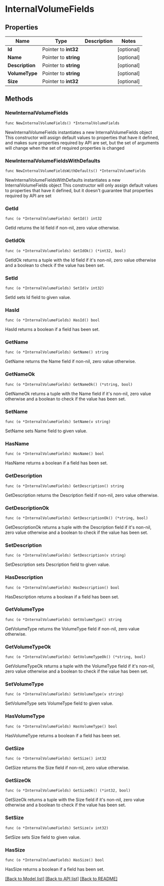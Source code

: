 # InternalVolumeFields

## Properties

Name | Type | Description | Notes
------------ | ------------- | ------------- | -------------
**Id** | Pointer to **int32** |  | [optional] 
**Name** | Pointer to **string** |  | [optional] 
**Description** | Pointer to **string** |  | [optional] 
**VolumeType** | Pointer to **string** |  | [optional] 
**Size** | Pointer to **int32** |  | [optional] 

## Methods

### NewInternalVolumeFields

`func NewInternalVolumeFields() *InternalVolumeFields`

NewInternalVolumeFields instantiates a new InternalVolumeFields object
This constructor will assign default values to properties that have it defined,
and makes sure properties required by API are set, but the set of arguments
will change when the set of required properties is changed

### NewInternalVolumeFieldsWithDefaults

`func NewInternalVolumeFieldsWithDefaults() *InternalVolumeFields`

NewInternalVolumeFieldsWithDefaults instantiates a new InternalVolumeFields object
This constructor will only assign default values to properties that have it defined,
but it doesn't guarantee that properties required by API are set

### GetId

`func (o *InternalVolumeFields) GetId() int32`

GetId returns the Id field if non-nil, zero value otherwise.

### GetIdOk

`func (o *InternalVolumeFields) GetIdOk() (*int32, bool)`

GetIdOk returns a tuple with the Id field if it's non-nil, zero value otherwise
and a boolean to check if the value has been set.

### SetId

`func (o *InternalVolumeFields) SetId(v int32)`

SetId sets Id field to given value.

### HasId

`func (o *InternalVolumeFields) HasId() bool`

HasId returns a boolean if a field has been set.

### GetName

`func (o *InternalVolumeFields) GetName() string`

GetName returns the Name field if non-nil, zero value otherwise.

### GetNameOk

`func (o *InternalVolumeFields) GetNameOk() (*string, bool)`

GetNameOk returns a tuple with the Name field if it's non-nil, zero value otherwise
and a boolean to check if the value has been set.

### SetName

`func (o *InternalVolumeFields) SetName(v string)`

SetName sets Name field to given value.

### HasName

`func (o *InternalVolumeFields) HasName() bool`

HasName returns a boolean if a field has been set.

### GetDescription

`func (o *InternalVolumeFields) GetDescription() string`

GetDescription returns the Description field if non-nil, zero value otherwise.

### GetDescriptionOk

`func (o *InternalVolumeFields) GetDescriptionOk() (*string, bool)`

GetDescriptionOk returns a tuple with the Description field if it's non-nil, zero value otherwise
and a boolean to check if the value has been set.

### SetDescription

`func (o *InternalVolumeFields) SetDescription(v string)`

SetDescription sets Description field to given value.

### HasDescription

`func (o *InternalVolumeFields) HasDescription() bool`

HasDescription returns a boolean if a field has been set.

### GetVolumeType

`func (o *InternalVolumeFields) GetVolumeType() string`

GetVolumeType returns the VolumeType field if non-nil, zero value otherwise.

### GetVolumeTypeOk

`func (o *InternalVolumeFields) GetVolumeTypeOk() (*string, bool)`

GetVolumeTypeOk returns a tuple with the VolumeType field if it's non-nil, zero value otherwise
and a boolean to check if the value has been set.

### SetVolumeType

`func (o *InternalVolumeFields) SetVolumeType(v string)`

SetVolumeType sets VolumeType field to given value.

### HasVolumeType

`func (o *InternalVolumeFields) HasVolumeType() bool`

HasVolumeType returns a boolean if a field has been set.

### GetSize

`func (o *InternalVolumeFields) GetSize() int32`

GetSize returns the Size field if non-nil, zero value otherwise.

### GetSizeOk

`func (o *InternalVolumeFields) GetSizeOk() (*int32, bool)`

GetSizeOk returns a tuple with the Size field if it's non-nil, zero value otherwise
and a boolean to check if the value has been set.

### SetSize

`func (o *InternalVolumeFields) SetSize(v int32)`

SetSize sets Size field to given value.

### HasSize

`func (o *InternalVolumeFields) HasSize() bool`

HasSize returns a boolean if a field has been set.


[[Back to Model list]](../README.md#documentation-for-models) [[Back to API list]](../README.md#documentation-for-api-endpoints) [[Back to README]](../README.md)


